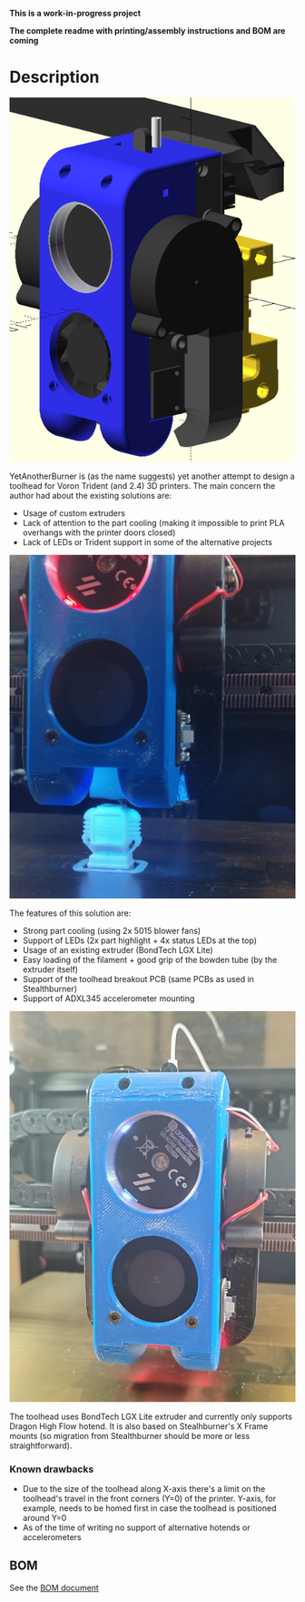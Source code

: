 **This is a work-in-progress project**

**The complete readme with printing/assembly instructions and BOM are coming**


# Description

![Full assembly render](docs/resources/FullToolheadRender.png)

YetAnotherBurner is (as the name suggests) yet another attempt to design a toolhead for Voron Trident (and 2.4) 3D printers. The main concern the author had about the existing solutions are:
- Usage of custom extruders
- Lack of attention to the part cooling (making it impossible to print PLA overhangs with the printer doors closed)
- Lack of LEDs or Trident support in some of the alternative projects

![Toolhead photo (dark)](docs/resources/ToolheadPhoto_dark.jpg)

The features of this solution are:
- Strong part cooling (using 2x 5015 blower fans)
- Support of LEDs (2x part highlight + 4x status LEDs at the top)
- Usage of an existing extruder (BondTech LGX Lite)
- Easy loading of the filament + good grip of the bowden tube (by the extruder itself)
- Support of the toolhead breakout PCB (same PCBs as used in Stealthburner)
- Support of ADXL345 accelerometer mounting

![Toolhead photo](docs/resources/ToolheadPhoto.jpg)

The toolhead uses BondTech LGX Lite extruder and currently only supports Dragon High Flow hotend. It is also based on Stealhburner's X Frame mounts (so migration from Stealthburner should be more or less straightforward).

### Known drawbacks
- Due to the size of the toolhead along X-axis there's a limit on the toolhead's travel in the front corners (Y=0) of the printer. Y-axis, for example, needs to be homed first in case the toolhead is positioned around Y=0
- As of the time of writing no support of alternative hotends or accelerometers

## BOM
See the [BOM document](docs/BOM.md)
